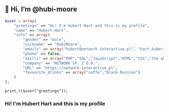 
## 👋 Hi, I’m @hubi-moore

```php
$user = array(
    "greetings" => "Hi! I'm Hubert Hart and this is my profile",
    "name" => "Hubert Hart",
    "info" => array(
        "gender" => "male",
        "nickname" => "HubiMoore",
        "emails" => array("hubert@network-interactive.pl", "hart.hubert@yahoo.com"),
        "phone" => false,
        "skills" => array("PHP","SQL","JavaScript","HTML","CSS","the ability to learn quickly"),
        "company" => "NETWORK SP. Z O.O.",
        "URL" => "https://network-interactive.pl",
        "favourite_drinks" => array("coffe","Black Russian")
    )
);
```
`print_r($user["greetings"]);`
### Hi! I'm Hubert Hart and this is my profile
